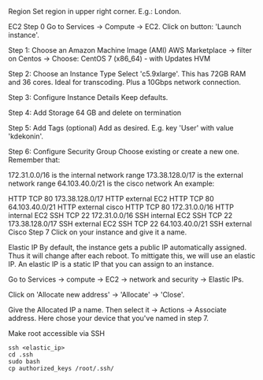 Region
Set region in upper right corner. E.g.: London.

EC2
Step 0
Go to Services -> Compute -> EC2.
Click on button: 'Launch instance'.

Step 1: Choose an Amazon Machine Image (AMI)
AWS Marketplace -> filter on Centos -> Choose: CentOS 7 (x86_64) - with Updates HVM

Step 2: Choose an Instance Type
Select 'c5.9xlarge'. This has 72GB RAM and 36 cores. Ideal for transcoding. Plus a 10Gbps network connection.

Step 3: Configure Instance Details
Keep defaults.

Step 4: Add Storage
64 GB and delete on termination

Step 5: Add Tags
(optional) Add as desired.
E.g. key 'User' with value 'kdekonin'.

Step 6: Configure Security Group
Choose existing or create a new one. Remember that:

172.31.0.0/16 is the internal network range
173.38.128.0/17 is the external network range
64.103.40.0/21 is the cisco network
An example:

HTTP    TCP     80      173.38.128.0/17     HTTP external EC2
HTTP    TCP     80      64.103.40.0/21      HTTP external cisco
HTTP    TCP     80      172.31.0.0/16       HTTP internal EC2
SSH     TCP     22      172.31.0.0/16       SSH internal EC2
SSH     TCP     22      173.38.128.0/17     SSH external EC2
SSH     TCP     22      64.103.40.0/21      SSH external Cisco
Step 7
Click on your instance and give it a name.

Elastic IP
By default, the instance gets a public IP automatically assigned. Thus it will change after each reboot. To mittigate this, we will use an elastic IP.
An elastic IP is a static IP that you can assign to an instance.

Go to Services -> compute -> EC2 -> network and security -> Elastic IPs.

Click on 'Allocate new address' -> 'Allocate' -> 'Close'.

Give the Allocated IP a name. Then select it -> Actions -> Associate address.
Here chose your device that you've named in step 7.

Make root accessible via SSH
```
ssh <elastic_ip>
cd .ssh
sudo bash
cp authorized_keys /root/.ssh/
```
